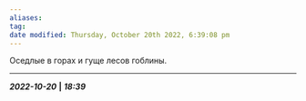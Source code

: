 ```yaml
---
aliases: 
tag: 
date modified: Thursday, October 20th 2022, 6:39:08 pm
---
```

Оседлые в горах и гуще лесов гоблины.

___
***2022-10-20*** **|** ***18:39***
 

